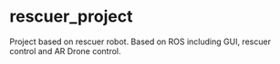 # rescuer_project
Project based on rescuer robot. Based on ROS including GUI, rescuer control and AR Drone control.
